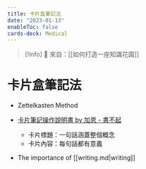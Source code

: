 ```yaml
---
title: 卡片盒筆記法
date: "2023-01-13"
enableToc: false
cards-deck: Medical
---
```


> [!info]
> 🌱 來自：[[如何打造一座知識花園]]

# 卡片盒筆記法

- Zettelkasten Method
- [卡片筆記操作說明書 by 加恩 - 書不起](https://chiukaun.substack.com/p/1-a59)
  - 卡片標題：一句話涵蓋整個概念
  - 卡片內容：每句話都有意義

- The importance of [[writing.md|writing]]
